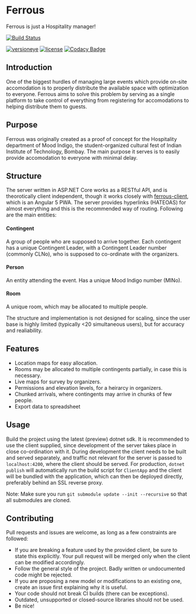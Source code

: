 # Ferrous
Ferrous is just a Hospitality manager!

[![Build Status](https://travis-ci.org/pulsejet/ferrous.svg?branch=master)](https://travis-ci.org/pulsejet/ferrous)

[![versioneye](https://www.versioneye.com/user/projects/5ab6a94e0fb24f44b0618e81/badge.svg)](https://www.versioneye.com/user/projects/5ab6a94e0fb24f44b0618e81)
[![license](https://img.shields.io/github/license/pulsejet/ferrous.svg)](https://github.com/pulsejet/ferrous/blob/master/LICENSE)
[![Codacy Badge](https://api.codacy.com/project/badge/Grade/e04fef2b47524279a6b73642bb758ced)](https://www.codacy.com/app/pulsejet/ferrous?utm_source=github.com&amp;utm_medium=referral&amp;utm_content=pulsejet/ferrous&amp;utm_campaign=Badge_Grade)

## Introduction
One of the biggest hurdles of managing large events which provide on-site accomodation is to properly distribute the available space with optimization to everyone. Ferrous aims to solve this problem by serving as a single platform to take control of everything from registering for accomodations to helping distribute them to guests.

## Purpose
Ferrous was originally created as a proof of concept for the Hospitality department of Mood Indigo, the student-organized cultural fest of Indian Institute of Technology, Bombay. The main purpose it serves is to easily provide accomodation to everyone with minimal delay.

## Structure
The server written in ASP.NET Core works as a RESTful API, and is theorotically client independent, though it works closely with [ferrous-client](https://github.com/pulsejet/ferrous-client), which is an Angular 5 PWA. The server provides hyperlinks (HATEOAS) for almost everything and this is the recommended way of routing. Following are the main entities:

#### Contingent
A group of people who are supposed to arrive together. Each contingent has a unique Contingent Leader, with a Contingent Leader number (commonly CLNo), who is supposed to co-ordinate with the organizers.
#### Person
An entity attending the event. Has a unique Mood Indigo number (MINo).
#### Room
A unique room, which may be allocated to multiple people.

The structure and implementation is not designed for scaling, since the user base is highly limited (typically <20 simultaneous users), but for accuracy and realiability.

## Features
* Location maps for easy allocation.
* Rooms may be allocated to multiple contingents partially, in case this is necessary.
* Live maps for survey by organizers.
* Permissions and elevation levels, for a heirarcy in organizers.
* Chunked arrivals, where contingents may arrive in chunks of few people.
* Export data to spreadsheet

## Usage
Build the project using the latest (preview) dotnet sdk. It is recommended to use the client supplied, since development of the server takes place in close co-ordination with it. During development the client needs to be built and served separately, and traffic not relevant for the server is passed to `localhost:4200`, where the client should be served. For production, `dotnet publish` will automatically run the build script for `ClientApp` and the client will be bundled with the application, which can then be deployed directly, preferably behind an SSL reverse proxy.

Note: Make sure you run `git submodule update --init --recursive` so that all submodules are cloned.

## Contributing
Pull requests and issues are welcome, as long as a few constraints are followed:
* If you are breaking a feature used by the provided client, be sure to state this explicitly. Your pull request will be merged only when the client can be modified accordingly.
* Follow the general style of the project. Badly written or undocumented code might be rejected.
* If you are proposing a new model or modifications to an existing one, create an issue first explaining why it is useful.
* Your code should not break CI builds (there can be exceptions).
* Outdated, unsupported or closed-source libraries should not be used.
* Be nice!
